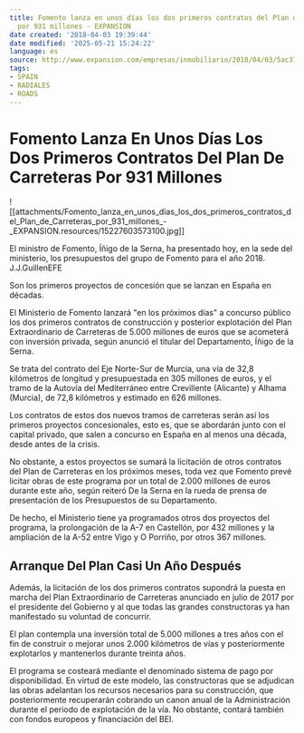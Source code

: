 ```yaml
---
title: Fomento lanza en unos días los dos primeros contratos del Plan de Carreteras
  por 931 millones - EXPANSION
date created: '2018-04-03 19:39:44'
date modified: '2025-05-21 15:24:22'
language: es
source: http://www.expansion.com/empresas/inmobiliario/2018/04/03/5ac37accca4741bc098b465a.html
tags:
- SPAIN
- RADIALES
- ROADS
---
```


# Fomento Lanza En Unos Días Los Dos Primeros Contratos Del Plan De Carreteras Por 931 Millones

![[attachments/Fomento_lanza_en_unos_días_los_dos_primeros_contratos_del_Plan_de_Carreteras_por_931_millones_-_EXPANSION.resources/15227603573100.jpg]]

El ministro de Fomento, Íñigo de la Serna, ha presentado hoy, en la sede del ministerio, los presupuestos del grupo de Fomento para el año 2018. J.J.GuillenEFE

Son los primeros proyectos de concesión que se lanzan en España en décadas.

El Ministerio de Fomento lanzará "en los próximos días" a concurso público los dos primeros contratos de construcción y posterior explotación del Plan Extraordinario de Carreteras de 5.000 millones de euros que se acometerá con inversión privada, según anunció el titular del Departamento, Íñigo de la Serna.

Se trata del contrato del Eje Norte-Sur de Murcia, una vía de 32,8 kilómetros de longitud y presupuestada en 305 millones de euros, y el tramo de la Autovía del Mediterráneo entre Crevillente (Alicante) y Alhama (Murcia), de 72,8 kilómetros y estimado en 626 millones.

Los contratos de estos dos nuevos tramos de carreteras serán así los primeros proyectos concesionales, esto es, que se abordarán junto con el capital privado, que salen a concurso en España en al menos una década, desde antes de la crisis.

No obstante, a estos proyectos se sumará la licitación de otros contratos del Plan de Carreteras en los próximos meses, toda vez que Fomento prevé licitar obras de este programa por un total de 2.000 millones de euros durante este año, según reiteró De la Serna en la rueda de prensa de presentación de los Presupuestos de su Departamento.

De hecho, el Ministerio tiene ya programados otros dos proyectos del programa, la prolongación de la A-7 en Castellón, por 432 millones y la ampliación de la A-52 entre Vigo y O Porriño, por otros 367 millones.

## Arranque Del Plan Casi Un Año Después

Además, la licitación de los dos primeros contratos supondrá la puesta en marcha del Plan Extraordinario de Carreteras anunciado en julio de 2017 por el presidente del Gobierno y al que todas las grandes constructoras ya han manifestado su voluntad de concurrir.

El plan contempla una inversión total de 5.000 millones a tres años con el fin de construir o mejorar unos 2.000 kilómetros de vías y posteriormente explotarlos y mantenerlos durante treinta años.

El programa se costeará mediante el denominado sistema de pago por disponibilidad. En virtud de este modelo, las constructoras que se adjudican las obras adelantan los recursos necesarios para su construcción, que posteriormente recuperarán cobrando un canon anual de la Administración durante el periodo de explotación de la vía. No obstante, contará también con fondos europeos y financiación del BEI.